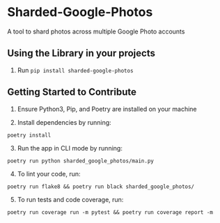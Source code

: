 # Sharded-Google-Photos

A tool to shard photos across multiple Google Photo accounts

## Using the Library in your projects

1. Run `pip install sharded-google-photos`

## Getting Started to Contribute

1. Ensure Python3, Pip, and Poetry are installed on your machine

2. Install dependencies by running:

```
poetry install
```

3. Run the app in CLI mode by running:

```
poetry run python sharded_google_photos/main.py
```

4. To lint your code, run:

```
poetry run flake8 && poetry run black sharded_google_photos/
```

5. To run tests and code coverage, run:

```
poetry run coverage run -m pytest && poetry run coverage report -m
```

